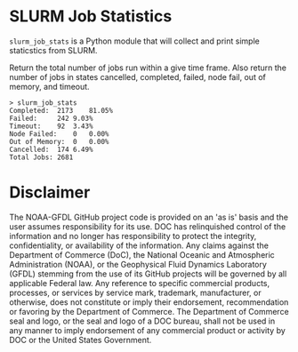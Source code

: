 # SLURM Job Statistics

`slurm_job_stats` is a Python module that will collect and print
simple staticstics from SLURM.

Return the total number of jobs run within a give time frame.  Also
return the number of jobs in states cancelled, completed, failed, node
fail, out of memory, and timeout.

```
> slurm_job_stats
Completed:	2173	81.05%
Failed:		242	9.03%
Timeout:	92	3.43%
Node Failed:	0	0.00%
Out of Memory:	0	0.00%
Cancelled:	174	6.49%
Total Jobs:	2681
```

# Disclaimer

The NOAA-GFDL GitHub project code is provided on an 'as is' basis and
the user assumes responsibility for its use. DOC has relinquished
control of the information and no longer has responsibility to protect
the integrity, confidentiality, or availability of the
information. Any claims against the Department of Commerce (DoC), the
National Oceanic and Atmospheric Administration (NOAA), or the
Geophysical Fluid Dynamics Laboratory (GFDL) stemming from the use of
its GitHub projects will be governed by all applicable Federal law. Any
reference to specific commercial products, processes, or services by
service mark, trademark, manufacturer, or otherwise, does not
constitute or imply their endorsement, recommendation or favoring by
the Department of Commerce. The Department of Commerce seal and logo,
or the seal and logo of a DOC bureau, shall not be used in any manner
to imply endorsement of any commercial product or activity by DOC or
the United States Government.

